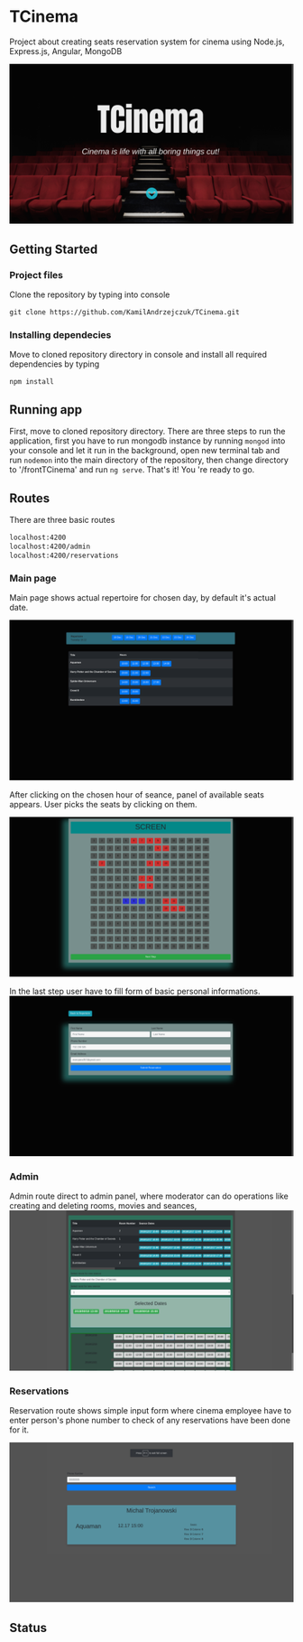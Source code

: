 # TCinema
Project about creating seats reservation system for cinema using Node.js, Express.js, Angular, MongoDB

![alt text](https://raw.githubusercontent.com/KamilAndrzejczuk/TCinema/assets/assets/Main.png)
## Getting Started

### Project files

Clone the repository by typing into console
```
git clone https://github.com/KamilAndrzejczuk/TCinema.git
```
### Installing dependecies

Move to cloned repository directory in console and install all required dependencies by typing
```
npm install
```
## Running app
First, move to cloned repository directory. There are three steps to run the application, first you have to run mongodb instance by running ```mongod``` into your console and let it run in the background,
open new terminal tab and run ```nodemon``` into the main directory of the repository, then change directory to '/frontTCinema' and run ```ng serve```. That's it! You 're ready to go.

## Routes

There are three basic routes
```
localhost:4200
localhost:4200/admin
localhost:4200/reservations
```

### Main page

Main page shows actual repertoire for chosen day, by default it's actual date. 

![alt text](https://raw.githubusercontent.com/KamilAndrzejczuk/TCinema/assets/assets/Seances.png)

After clicking on the chosen hour of seance, panel of available seats appears.
User picks the seats by clicking on them.

![alt text](https://raw.githubusercontent.com/KamilAndrzejczuk/TCinema/assets/assets/Screen.png)

In the last step user have to fill form of basic personal informations.
![alt text](https://raw.githubusercontent.com/KamilAndrzejczuk/TCinema/assets/assets/Form.png)


### Admin
Admin route direct to admin panel, where moderator can do operations like creating and deleting rooms, movies and seances,  
![alt text](https://raw.githubusercontent.com/KamilAndrzejczuk/TCinema/assets/assets/admin.png)

### Reservations

Reservation route shows simple input form where cinema employee have to enter person's phone number to check of any reservations have been done for it.

![alt text](https://raw.githubusercontent.com/KamilAndrzejczuk/TCinema/assets/assets/reservation.png)


## Status
